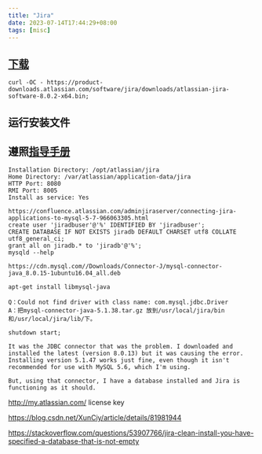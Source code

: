 ```yaml
---
title: "Jira"
date: 2023-07-14T17:44:29+08:00
tags: [misc]
---
```


## [下载](https://product-downloads.atlassian.com/software/jira/downloads/atlassian-jira-software-8.0.2-x64.bin "jira-software-8.0.2-x64.bin 351M")
```
curl -OC - https://product-downloads.atlassian.com/software/jira/downloads/atlassian-jira-software-8.0.2-x64.bin;
```

## 运行安装文件


## 遵照[指导手册](https://confluence.atlassian.com/adminjiraserver/installing-jira-applications-on-linux-938846841.html "installation guide")

```
Installation Directory: /opt/atlassian/jira
Home Directory: /var/atlassian/application-data/jira
HTTP Port: 8080
RMI Port: 8005
Install as service: Yes

https://confluence.atlassian.com/adminjiraserver/connecting-jira-applications-to-mysql-5-7-966063305.html
create user 'jiradbuser'@'%' IDENTIFIED BY 'jiradbuser';
CREATE DATABASE IF NOT EXISTS jiradb DEFAULT CHARSET utf8 COLLATE utf8_general_ci;
grant all on jiradb.* to 'jiradb'@'%';
mysqld --help

https://cdn.mysql.com//Downloads/Connector-J/mysql-connector-java_8.0.15-1ubuntu16.04_all.deb

apt-get install libmysql-java

Q：Could not find driver with class name: com.mysql.jdbc.Driver
A：把mysql-connector-java-5.1.38.tar.gz 放到/usr/local/jira/bin和/usr/local/jira/lib/下。

shutdown start;
```

```
It was the JDBC connector that was the problem. I downloaded and installed the latest (version 8.0.13) but it was causing the error. Installing version 5.1.47 works just fine, even though it isn't recommended for use with MySQL 5.6, which I'm using.

But, using that connector, I have a database installed and Jira is functioning as it should.
```

http://my.atlassian.com/  license key


https://blog.csdn.net/XunCiy/article/details/81981944

https://stackoverflow.com/questions/53907766/jira-clean-install-you-have-specified-a-database-that-is-not-empty


